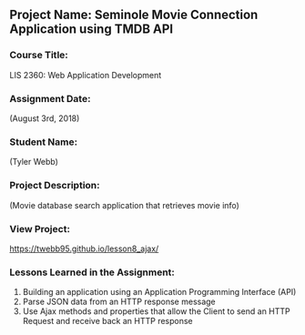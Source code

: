 ## Project Name:  Seminole Movie Connection Application using TMDB API

### Course Title:
LIS 2360:  Web Application Development

### Assignment Date:  
(August 3rd, 2018)

### Student Name:  
(Tyler Webb)

### Project Description:
(Movie database search application that retrieves movie info)

### View Project:
https://twebb95.github.io/lesson8_ajax/

### Lessons Learned in the Assignment:
1. Building an application using an Application Programming Interface (API)
2. Parse JSON data from an HTTP response message
3. Use Ajax methods and properties that allow the Client to send an HTTP Request and receive back an HTTP response
                   
